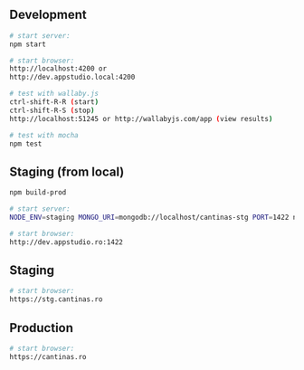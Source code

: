 <!-- [ ![Codeship Status for lmaran/identity-service](https://app.codeship.com/projects/2e48edb0-cf9f-0135-e213-06060185c4e3/status?branch=master)](https://app.codeship.com/projects/262255) -->

## Development

```bash
# start server:
npm start

# start browser:
http://localhost:4200 or
http://dev.appstudio.local:4200

# test with wallaby.js
ctrl-shift-R-R (start)
ctrl-shift-R-S (stop)
http://localhost:51245 or http://wallabyjs.com/app (view results)

# test with mocha
npm test
```

## Staging (from local)

```bash
npm build-prod

# start server:
NODE_ENV=staging MONGO_URI=mongodb://localhost/cantinas-stg PORT=1422 node dist/server/server.js

# start browser:
http://dev.appstudio.ro:1422
```

## Staging

```bash
# start browser:
https://stg.cantinas.ro
```

## Production

```bash
# start browser:
https://cantinas.ro
```
